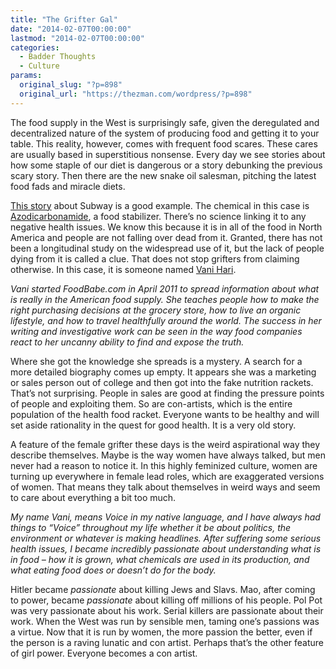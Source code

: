 ```yaml
---
title: "The Grifter Gal"
date: "2014-02-07T00:00:00"
lastmod: "2014-02-07T00:00:00"
categories:
  - Badder Thoughts
  - Culture
params:
  original_slug: "?p=898"
  original_url: "https://thezman.com/wordpress/?p=898"
---
```


The food supply in the West is surprisingly safe, given the deregulated
and decentralized nature of the system of producing food and getting it
to your table. This reality, however, comes with frequent food scares.
These cares are usually based in superstitious nonsense. Every day we
see stories about how some staple of our diet is dangerous or a story
debunking the previous scary story. Then there are the new snake oil
salesman, pitching the latest food fads and miracle diets.

<a
href="https://www.usatoday.com/story/money/business/2014/02/05/subway-fast-food-chemicals-in-food/5236537/"
rel="noopener noreferrer" target="_blank">This story</a> about Subway is
a good example. The chemical in this case is
<a href="http://en.wikipedia.org/wiki/Azodicarbonamide"
rel="noopener noreferrer" target="_blank">Azodicarbonamide</a>, a food
stabilizer. There’s no science linking it to any negative health issues.
We know this because it is in all of the food in North America and
people are not falling over dead from it. Granted, there has not been a
longitudinal study on the widespread use of it, but the lack of people
dying from it is called a clue. That does not stop grifters from
claiming otherwise. In this case, it is someone named
<a href="https://foodbabe.com/team/" rel="noopener noreferrer"
target="_blank">Vani Hari</a>.

*Vani started FoodBabe.com in April 2011 to spread information about
what is really in the American food supply. She teaches people how to
make the right purchasing decisions at the grocery store, how to live an
organic lifestyle, and how to travel healthfully around the world. The
success in her writing and investigative work can be seen in the way
food companies react to her uncanny ability to find and expose the
truth.*

Where she got the knowledge she spreads is a mystery. A search for a
more detailed biography comes up empty. It appears she was a marketing
or sales person out of college and then got into the fake nutrition
rackets. That’s not surprising. People in sales are good at finding the
pressure points of people and exploiting them. So are con-artists, which
is the entire population of the health food racket. Everyone wants to be
healthy and will set aside rationality in the quest for good health. It
is a very old story.

A feature of the female grifter these days is the weird aspirational way
they describe themselves. Maybe is the way women have always talked, but
men never had a reason to notice it. In this highly feminized culture,
women are turning up everywhere in female lead roles, which are
exaggerated versions of women. That means they talk about themselves in
weird ways and seem to care about everything a bit too much.

*My name Vani, means Voice in my native language, and I have always had
things to “Voice” throughout my life whether it be about politics, the
environment or whatever is making headlines. After suffering some
serious health issues, I became incredibly passionate about
understanding what is in food – how it is grown, what chemicals are used
in its production, and what eating food does or doesn’t do for the
body.*

Hitler became *passionate* about killing Jews and Slavs. Mao, after
coming to power, became *passionate* about killing off millions of his
people. Pol Pot was very passionate about his work. Serial killers are
passionate about their work. When the West was run by sensible men,
taming one’s passions was a virtue. Now that it is run by women, the
more passion the better, even if the person is a raving lunatic and con
artist. Perhaps that’s the other feature of girl power. Everyone becomes
a con artist.
